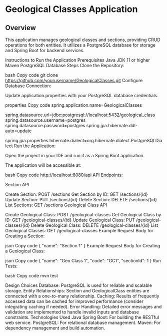 # Geological Classes Application

## Overview
This application manages geological classes and sections, providing CRUD operations for both entities. It utilizes a PostgreSQL database for storage and Spring Boot for backend services.

Instructions to Run the Application
Prerequisites
Java JDK 11 or higher
Maven
PostgreSQL Database
Steps
Clone the Repository:

bash
Copy code
git clone https://github.com/yourusername/GeologicalClasses.git
Configure Database Connection:

Update application.properties with your PostgreSQL database credentials.

properties
Copy code
spring.application.name=GeologicalClasses

spring.datasource.url=jdbc:postgresql://localhost:5432/geological_class
spring.datasource.username=postgres
spring.datasource.password=postgres
spring.jpa.hibernate.ddl-auto=update

spring.jpa.properties.hibernate.dialect=org.hibernate.dialect.PostgreSQLDialect
Run the Application:

Open the project in your IDE and run it as a Spring Boot application.

The application will be accessible at:

bash
Copy code
http://localhost:8080/api
API Endpoints:

Section API

Create Section: POST /sections
Get Section by ID: GET /sections/{id}
Update Section: PUT /sections/{id}
Delete Section: DELETE /sections/{id}
List Sections: GET /sections
Geological Class API

Create Geological Class: POST /geological-classes
Get Geological Class by ID: GET /geological-classes/{id}
Update Geological Class: PUT /geological-classes/{id}
Delete Geological Class: DELETE /geological-classes/{id}
List Geological Classes: GET /geological-classes
Example Request Body for Creating a Section:

json
Copy code
{
  "name": "Section 1"
}
Example Request Body for Creating a Geological Class:

json
Copy code
{
  "name": "Geo Class 1",
  "code": "GC1",
  "sectionId": 1
}
Run Tests:

bash
Copy code
mvn test

Design Choices
Database: PostgreSQL is used for reliable and scalable storage.
Entity Relationships: Section and GeologicalClass entities are connected with a one-to-many relationship.
Caching: Results of frequently accessed data can be cached for improved performance (consider integrating caching if needed).
Error Handling: Detailed error messages and validation are implemented to handle invalid inputs and database constraints.
Technologies Used
Java Spring Boot: For building the RESTful web service.
PostgreSQL: For relational database management.
Maven: For dependency management and build automation.
